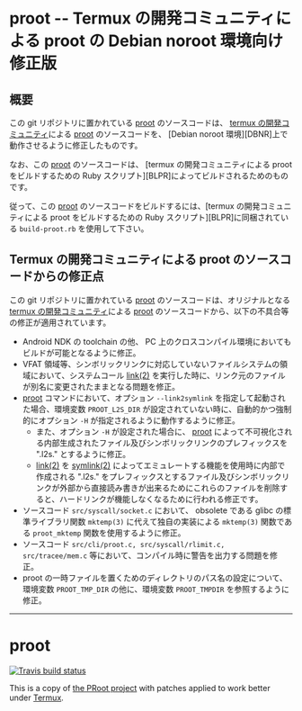# proot -- Termux の開発コミュニティによる proot の Debian noroot 環境向け修正版

## 概要

この git リポジトリに置かれている [proot][PROT] のソースコードは、 [termux の開発コミュニティ][TERM]による [proot][PROT] のソースコードを、 [Debian noroot 環境][DBNR]上で動作させるように修正したものです。

なお、この [proot][PROT] のソースコードは、 [termux の開発コミュニティによる proot をビルドするための Ruby スクリプト][BLPR]によってビルドされるためのものです。

従って、この [proot][PROT] のソースコードをビルドするには、[termux の開発コミュニティによる proot をビルドするための Ruby スクリプト][BLPR]に同梱されている ```build-proot.rb``` を使用して下さい。

## Termux の開発コミュニティによる proot のソースコードからの修正点

この git リポジトリに置かれている [proot][PROT] のソースコードは、オリジナルとなる [termux の開発コミュニティ][TERM]による [proot][PROT] のソースコードから、以下の不具合等の修正が適用されています。

- Android NDK の toolchain の他、 PC 上のクロスコンパイル環境においてもビルドが可能となるように修正。
- VFAT 領域等、シンボリックリンクに対応していないファイルシステムの領域において、システムコール [link(2)][LINK] を実行した時に、リンク元のファイルが別名に変更されたままとなる問題を修正。
- [proot][PROT] コマンドにおいて、オプション ```--link2symlink``` を指定して起動された場合、環境変数 ```PROOT_L2S_DIR``` が設定されていない時に、自動的かつ強制的にオプション ```-H``` が指定されるように動作するように修正。
    - また、オプション ```-H``` が設定された場合に、 [proot][PROT] によって不可視化される内部生成されたファイル及びシンボリックリンクのプレフィックスを ".l2s." とするように修正。
    - [link(2)][LINK] を [symlink(2)][SLNK] によってエミュレートする機能を使用時に内部で作成される ".l2s." をプレフィックスとするファイル及びシンボリックリンクが外部から直接読み書きが出来るためにこれらのファイルを削除すると、ハードリンクが機能しなくなるために行われる修正です。
- ソースコード ```src/syscall/socket.c``` において、 obsolete である glibc の標準ライブラリ関数 ```mktemp(3)``` に代えて独自の実装による ```mktemp(3)``` 関数である ```proot_mktemp``` 関数を使用するように修正。
- ソースコード ```src/cli/proot.c, src/syscall/rlimit.c, src/tracee/mem.c``` 等において、コンパイル時に警告を出力する問題を修正。
- proot の一時ファイルを置くためのディレクトリのパス名の設定について、環境変数 ```PROOT_TMP_DIR``` の他に、環境変数 ```PROOT_TMPDIR``` を参照するように修正。

----
proot
=====
[![Travis build status](https://travis-ci.org/termux/proot.svg?branch=master)](https://travis-ci.org/termux/proot)

This is a copy of [the PRoot project](https://github.com/proot-me/PRoot/) with patches applied to work better under [Termux](https://termux.com).

<!-- 外部リンク一覧 -->

[TERM]:https://termux.com/
[LINK]:http://man7.org/linux/man-pages/man2/link.2.html
[SLNK]:http://man7.org/linux/man-pages/man2/symlink.2.html
[PROT]:https://github.com/termux/proot
[TMRP]:https://github.com/termux
[ZOOL]:http://zool.jpn.org/
[GPL3]:https://www.gnu.org/licenses/gpl.html
